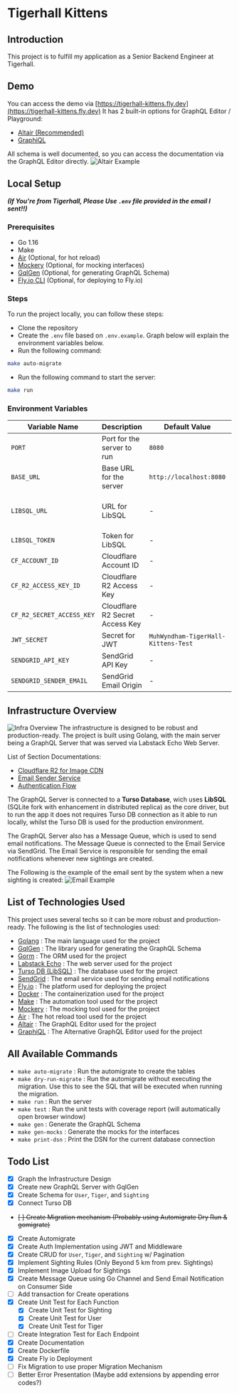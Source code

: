 # Tigerhall Kittens

## Introduction
This project is to fulfill my application as a Senior Backend Engineer at Tigerhall. 

## Demo
You can access the demo via [https://tigerhall-kittens.fly.dev](https://tigerhall-kittens.fly.dev)
It has 2 built-in options for GraphQL Editor / Playground:
- [Altair (Recommended)](https://tigerhall-kittens.fly.dev/altair)
- [GraphiQL](https://tigerhall-kittens.fly.dev/graphiql)

All schema is well documented, so you can access the documentation via the GraphQL Editor directly.
![Altair Example](altair.png)
## Local Setup
***(If You're from Tigerhall, Please Use `.env` file provided in the email I sent!!)***

### Prerequisites
- Go 1.16
- Make
- [Air](https://github.com/cosmtrek/air) (Optional, for hot reload)
- [Mockery](https://github.com/vektra/mockery) (Optional, for mocking interfaces)
- [GqlGen](https://gqlgen.com/) (Optional, for generating GraphQL Schema)
- [Fly.io CLI](https://fly.io/docs/getting-started/installing-flyctl/) (Optional, for deploying to Fly.io)

### Steps
To run the project locally, you can follow these steps:
- Clone the repository
- Create the `.env` file based on `.env.example`. Graph below will explain the environment variables below.
- Run the following command:
```bash
make auto-migrate
```
- Run the following command to start the server:
```bash
make run
```
### Environment Variables
| Variable Name | Description | Default Value | Required |
| ------------- | ----------- | ------------- | -------- |
| `PORT` | Port for the server to run | `8080` | Yes |
| `BASE_URL` | Base URL for the server | `http://localhost:8080` | Yes |
| `LIBSQL_URL` | URL for LibSQL | - | No (Will Default to Local DB File) |
| `LIBSQL_TOKEN` | Token for LibSQL | - | No |
| `CF_ACCOUNT_ID` | Cloudflare Account ID | - | Yes |
| `CF_R2_ACCESS_KEY_ID` | Cloudflare R2 Access Key | - | Yes |
| `CF_R2_SECRET_ACCESS_KEY` | Cloudflare R2 Secret Access Key | - | Yes |
| `JWT_SECRET ` | Secret for JWT | `MuhWyndham-TigerHall-Kittens-Test` | Yes |
| `SENDGRID_API_KEY` | SendGrid API Key | - | Yes |
| `SENDGRID_SENDER_EMAIL` | SendGrid Email Origin | - | Yes |

## Infrastructure Overview
![Infra Overview](schema.png)
The infrastructure is designed to be robust and production-ready. The project is built using Golang, with the main server being a GraphQL Server that was served via Labstack Echo Web Server.

List of Section Documentations:
- [Cloudflare R2 for Image CDN](utils/s3client/README.md)
- [Email Sender Service](utils/email/README.md)
- [Authentication Flow](pkg/entities/README.md)

The GraphQL Server is connected to a **Turso Database**, wich uses **LibSQL** (SQLite fork with enhancement in distributed replica) as the core driver, but to run the app it does not requires Turso DB connection as it able to run locally, whilst the Turso DB is used for the production environment.

The GraphQL Server also has a Message Queue, which is used to send email notifications. The Message Queue is connected to the Email Service via SendGrid. The Email Service is responsible for sending the email notifications whenever new sightings are created. 

The Following is the example of the email sent by the system when a new sighting is created:
![Email Example](email-sample.png)

## List of Technologies Used
This project uses several techs so it can be more robust and production-ready. The following is the list of technologies used:
- [Golang](https://golang.org/) : The main language used for the project
- [GqlGen](https://gqlgen.com/) : The library used for generating the GraphQL Schema
- [Gorm](https://gorm.io/) : The ORM used for the project
- [Labstack Echo](https://echo.labstack.com/) : The web server used for the project
- [Turso DB (LibSQL)](https://turso.tech/) : The database used for the project
- [SendGrid](https://sendgrid.com/) : The email service used for sending email notifications
- [Fly.io](https://fly.io/) : The platform used for deploying the project
- [Docker](https://www.docker.com/) : The containerization used for the project
- [Make](https://www.gnu.org/software/make/) : The automation tool used for the project
- [Mockery](https://github.com/vektra/mockery) : The mocking tool used for the project
- [Air](https://github.com/cosmtrek/air) : The hot reload tool used for the project
- [Altair](https://altairgraphql.dev/) : The GraphQL Editor used for the project
- [GraphiQL](https://github.com/graphql/graphiql) : The Alternative GraphQL Editor used for the project

## All Available Commands
- `make auto-migrate` : Run the automigrate to create the tables
- `make dry-run-migrate` : Run the automigrate without executing the migration. Use this to see the SQL that will be executed when running the migration.
- `make run` : Run the server
- `make test` : Run the unit tests with coverage report (will automatically open browser window)
- `make gen` : Generate the GraphQL Schema
- `make gen-mocks` : Generate the mocks for the interfaces
- `make print-dsn` : Print the DSN for the current database connection

## Todo List
- [x] Graph the Infrastructure Design
- [x] Create new GraphQL Server with GqlGen
- [x] Create Schema for `User`, `Tiger`, and `Sighting`
- [x] Connect Turso DB
- ~~[ ] Create Migration mechanism (Probably using Automigrate Dry Run & gomigrate)~~
- [x] Create Automigrate
- [x] Create Auth Implementation using JWT and Middleware
- [x] Create CRUD for `User`, `Tiger`, and `Sighting` w/ Pagination
- [x] Implement Sighting Rules (Only Beyond 5 km from prev. Sightings)
- [x] Implement Image Upload for Sightings
- [x] Create Message Queue using Go Channel and Send Email Notification on Consumer Side
- [ ] Add transaction for Create operations
- [x] Create Unit Test for Each Function
  - [x] Create Unit Test for Sighting
  - [x] Create Unit Test for User
  - [x] Create Unit Test for Tiger
- [ ] Create Integration Test for Each Endpoint
- [x] Create Documentation
- [x] Create Dockerfile
- [x] Create Fly io Deployment
- [ ] Fix Migration to use proper Migration Mechanism
- [ ] Better Error Presentation (Maybe add extensions by appending error codes?)
